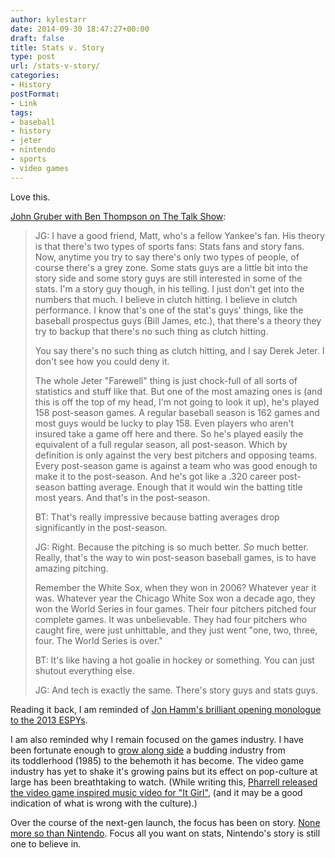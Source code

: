 ```yaml
---
author: kylestarr
date: 2014-09-30 18:47:27+00:00
draft: false
title: Stats v. Story
type: post
url: /stats-v-story/
categories:
- History
postFormat:
- Link
tags:
- baseball
- history
- jeter
- nintendo
- sports
- video games
---
```


Love this.

[John Gruber with Ben Thompson on The Talk Show](https://itunes.apple.com/us/podcast/96-edition-edition-ben-bengate/id528458508?i=319486303&mt=2):


<blockquote>JG: I have a good friend, Matt, who's a fellow Yankee's fan. His theory is that there's two types of sports fans: Stats fans and story fans. Now, anytime you try to say there's only two types of people, of course there's a grey zone. Some stats guys are a little bit into the story side and some story guys are still interested in some of the stats. I'm a story guy though, in his telling. I just don't get into the numbers that much. I believe in clutch hitting. I believe in clutch performance. I know that's one of the stat's guys' things, like the baseball prospectus guys (Bill James, etc.), that there's a theory they try to backup that there's no such thing as clutch hitting.

You say there's no such thing as clutch hitting, and I say Derek Jeter. I don't see how you could deny it.

The whole Jeter "Farewell" thing is just chock-full of all sorts of statistics and stuff like that. But one of the most amazing ones is (and this is off the top of my head, I'm not going to look it up), he's played 158 post-season games. A regular baseball season is 162 games and most guys would be lucky to play 158. Even players who aren't insured take a game off here and there. So he's played easily the equivalent of a full regular season, all post-season. Which by definition is only against the very best pitchers and opposing teams. Every post-season game is against a team who was good enough to make it to the post-season. And he's got like a .320 career post-season batting average. Enough that it would win the batting title most years. And that's in the post-season.

BT: That's really impressive because batting averages drop significantly in the post-season.

JG: Right. Because the pitching is so much better. _So_ much better. Really, that's the way to win post-season baseball games, is to have amazing pitching.

Remember the White Sox, when they won in 2006? Whatever year it was. Whatever year the Chicago White Sox won a decade ago, they won the World Series in four games. Their four pitchers pitched four complete games. It was unbelievable. They had four pitchers who caught fire, were just unhittable, and they just went "one, two, three, four. The World Series is over."

BT: It's like having a hot goalie in hockey or something. You can just shutout everything else.

JG: And tech is exactly the same. There's story guys and stats guys.</blockquote>


Reading it back, I am reminded of [Jon Hamm's brilliant opening monologue to the 2013 ESPYs](https://www.youtube.com/watch?v=SN4bbbm9GD4).

I am also reminded why I remain focused on the games industry. I have been fortunate enough to [grow along side](https://www.zerocounts.net/2013/10/15/why-game/) a budding industry from its toddlerhood (1985) to the behemoth it has become. The video game industry has yet to shake it's growing pains but its effect on pop-culture at large has been breathtaking to watch. (While writing this, [Pharrell released the video game inspired music video for "It Girl"](http://www.rollingstone.com/music/videos/watch-pharrells-anime-pokemon-inspired-it-girl-video-20140930), (and it may be a good indication of what is wrong with the culture).)

Over the course of the next-gen launch, the focus has been on story. [None more so than Nintendo](https://www.zerocounts.net/2014/06/10/because-its-nintendo/). Focus all you want on stats, Nintendo's story is still one to believe in.
